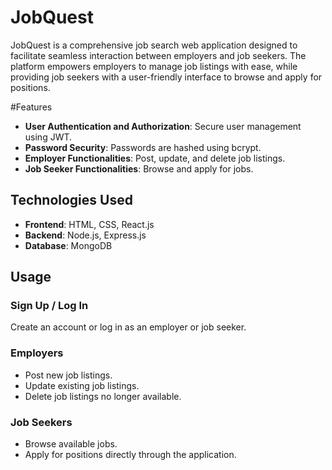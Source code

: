 # JobQuest

JobQuest is a comprehensive job search web application designed to facilitate seamless interaction between employers and job seekers. The platform empowers employers to manage job listings with ease, while providing job seekers with a user-friendly interface to browse and apply for positions.


#Features

- **User Authentication and Authorization**: Secure user management using JWT.
- **Password Security**: Passwords are hashed using bcrypt.
- **Employer Functionalities**: Post, update, and delete job listings.
- **Job Seeker Functionalities**: Browse and apply for jobs.


## Technologies Used

- **Frontend**: HTML, CSS, React.js
- **Backend**: Node.js, Express.js
- **Database**: MongoDB

## Usage

### Sign Up / Log In

Create an account or log in as an employer or job seeker.

### Employers

- Post new job listings.
- Update existing job listings.
- Delete job listings no longer available.

### Job Seekers

- Browse available jobs.
- Apply for positions directly through the application.

 
 

